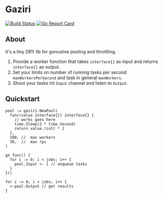 # Gaziri
[![Build Status](https://travis-ci.org/hypersolid/gaziri.svg?branch=master)](https://travis-ci.org/hypersolid/gaziri)
[![Go Report Card](https://goreportcard.com/badge/github.com/hypersolid/gaziri)](https://goreportcard.com/report/github.com/hypersolid/gaziri)
## About
It's a tiny DRY lib for goroutine pooling and throttling.

1. Provide a worker function that takes `interface{}` as input and returns `interface{}` as output.
1. Set your limits on number of running tasks per second `maxWorkersPerSecond` and task in general `maxWorkers`.
1. Shoot your tasks int `Input` channel and listen to `Output`.

## Quickstart
```golang
pool := gaziri.NewPool(
  func(value interface{}) interface{} {
    // works goes here
    time.Sleep(2 * time.Second)
    return value.(int) * 2
  },
  100, //  max workers
  30,  //  max rps
)

go func() {
  for i := 0; i < jobs; i++ {
    pool.Input <- i // enqueue tasks
  }
}()

for i := 0; i < jobs; i++ {
  <-pool.Output // get results
}
```
